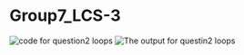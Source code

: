 # Group7_LCS-3
![code for question2 loops](https://user-images.githubusercontent.com/105134294/180236151-2d239d9d-46df-4f35-aa96-2a9ac50e3de5.png)
![The output for questin2 loops](https://user-images.githubusercontent.com/105134294/180236166-9f64282f-0ba0-495d-9c43-f2bdc8951639.png)
